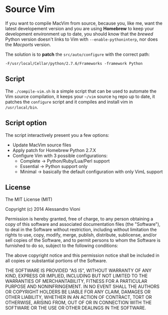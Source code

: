 Source Vim
==========

If you want to compile MacVim from source, because you, like me, want the latest developement version and you are using **Homebrew** to keep your development environment up to date, you should know that the _brewed_ Python version doesn't links to Vim with `--enable-pythoninterp`, nor does the _Macports_ version.

The solution is to **patch** the `src/auto/configure` with the correct path:

`-F/usr/local/Cellar/python/2.7.6/Frameworks -framework Python`

## Script

The `./compile-vim.sh` is a simple script that can be used to automate the Vim source compilation, it keeps your `~/vim` source `hg` repo up to date, it patches the `configure` script and it compiles and install vim in `/usr/local/bin`.

## Script option

The script interactively present you a few options:

- Update MacVim source files
- Apply patch for Homebrew Python 2.7.X
- Configure Vim with 3 possible configurations:
	- Complete -> Python/Ruby/Lua/Perl support
	- Essential -> Python support only
	- Minimal -> basically the default configuration with only VimL support

## License

The MIT License (MIT)

Copyright (c) 2014 Alessandro Vioni

Permission is hereby granted, free of charge, to any person obtaining a copy of
this software and associated documentation files (the "Software"), to deal in
the Software without restriction, including without limitation the rights to
use, copy, modify, merge, publish, distribute, sublicense, and/or sell copies of
the Software, and to permit persons to whom the Software is furnished to do so,
subject to the following conditions:

The above copyright notice and this permission notice shall be included in all
copies or substantial portions of the Software.

THE SOFTWARE IS PROVIDED "AS IS", WITHOUT WARRANTY OF ANY KIND, EXPRESS OR
IMPLIED, INCLUDING BUT NOT LIMITED TO THE WARRANTIES OF MERCHANTABILITY, FITNESS
FOR A PARTICULAR PURPOSE AND NONINFRINGEMENT. IN NO EVENT SHALL THE AUTHORS OR
COPYRIGHT HOLDERS BE LIABLE FOR ANY CLAIM, DAMAGES OR OTHER LIABILITY, WHETHER
IN AN ACTION OF CONTRACT, TORT OR OTHERWISE, ARISING FROM, OUT OF OR IN
CONNECTION WITH THE SOFTWARE OR THE USE OR OTHER DEALINGS IN THE SOFTWARE.
